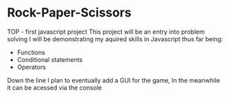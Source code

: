 # Rock-Paper-Scissors
TOP - first javascript project
This project will be an entry into problem solving 
I will be demonstrating my aquired skills in Javascript thus far being:
* Functions 
* Conditional statements 
* Operators 

Down the line I plan to eventually add a GUI for the game, In the meanwhile it can be acessed via the console
